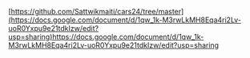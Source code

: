 [https://github.com/Sattwikmaiti/cars24/tree/master](https://docs.google.com/document/d/1qw_1k-M3rwLkMH8Eqa4ri2Lv-uoR0Yxpu9e21tdkIzw/edit?usp=sharing)https://docs.google.com/document/d/1qw_1k-M3rwLkMH8Eqa4ri2Lv-uoR0Yxpu9e21tdkIzw/edit?usp=sharing

